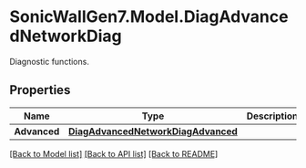 # SonicWallGen7.Model.DiagAdvancedNetworkDiag
Diagnostic functions.

## Properties

Name | Type | Description | Notes
------------ | ------------- | ------------- | -------------
**Advanced** | [**DiagAdvancedNetworkDiagAdvanced**](DiagAdvancedNetworkDiagAdvanced.md) |  | [optional] 

[[Back to Model list]](../README.md#documentation-for-models) [[Back to API list]](../README.md#documentation-for-api-endpoints) [[Back to README]](../README.md)

